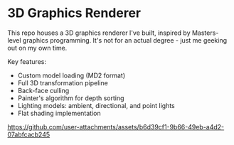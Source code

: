 # 3D Graphics Renderer

This repo houses a 3D graphics renderer I've built, inspired by Masters-level graphics programming. It's not for an actual degree - just me geeking out on my own time.

Key features:
- Custom model loading (MD2 format)
- Full 3D transformation pipeline
- Back-face culling
- Painter's algorithm for depth sorting
- Lighting models: ambient, directional, and point lights
- Flat shading implementation




https://github.com/user-attachments/assets/b6d39cf1-9b66-49eb-a4d2-07abfcacb245

